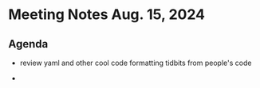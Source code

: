 # Meeting Notes Aug. 15, 2024

## Agenda

- review yaml and other cool code formatting tidbits from people's code

- 

